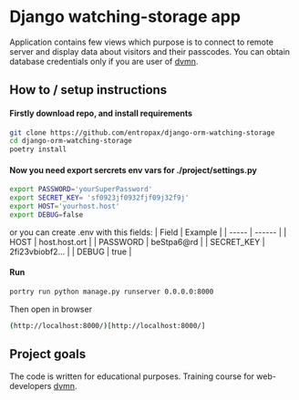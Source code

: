 # Django watching-storage app
Application contains few views which purpose is to connect to remote server
and display data about visitors and their passcodes.
You can obtain database credentials only if you are user of [dvmn](https://dvmn.org).

## How to / setup instructions
#### Firstly download repo, and install requirements
```bash
git clone https://github.com/entropax/django-orm-watching-storage
cd django-orm-watching-storage
poetry install
```

#### Now you need export sercrets env vars for ./project/settings.py
```bash
export PASSWORD='yourSuperPassword'
export SECRET_KEY= 'sf0923jf0932fjf09j32f9j'
export HOST='yourhost.host'
export DEBUG=false
```
or you can create .env with this fields:
| Field               | Example         |
| -----               | ------          |
| HOST                | host.host.ort   |
| PASSWORD            | beStpa6@rd      |
| SECRET_KEY          | 2fi23vbiobf2... |
| DEBUG               | true            |

#### Run
```bash
portry run python manage.py runserver 0.0.0.0:8000
```
Then open in browser
```bash
(http://localhost:8000/)[http://localhost:8000/]
```
## Project goals
The code is written for educational purposes.
Training course for web-developers [dvmn](https://dvmn.org).
